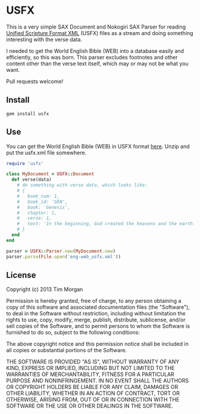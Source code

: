 # USFX

This is a very simple SAX Document and Nokogiri SAX Parser for reading [Unified Scripture Format XML](http://ebible.org/usfx/) (USFX) files as a stream and doing something interesting with the verse data.

I needed to get the World English Bible (WEB) into a database easily and efficiently, so this was born. This parser excludes footnotes and other content other than the verse text itself, which may or may not be what you want.

Pull requests welcome!

## Install

```
gem install usfx
```

## Use

You can get the World English Bible (WEB) in USFX format [here](http://ebible.org/web/). Unzip and put the usfx.xml file somewhere.

```ruby
require 'usfx'

class MyDocument < USFX::Document
  def verse(data)
    # do something with verse data, which looks like:
    # {
    #   book_num: 1,
    #   book_id: 'GEN',
    #   book: 'Genesis',
    #   chapter: 1,
    #   verse: 1,
    #   text: 'In the beginning, God created the heavens and the earth.'
    # }
  end
end

parser = USFX::Parser.new(MyDocument.new)
parser.parse(File.open('eng-web_usfx.xml'))
```

## License

Copyright (c) 2013 Tim Morgan

Permission is hereby granted, free of charge, to any person obtaining a copy of this software and associated documentation files (the "Software"), to deal in the Software without restriction, including without limitation the rights to use, copy, modify, merge, publish, distribute, sublicense, and/or sell copies of the Software, and to permit persons to whom the Software is furnished to do so, subject to the following conditions:

The above copyright notice and this permission notice shall be included in all copies or substantial portions of the Software.

THE SOFTWARE IS PROVIDED "AS IS", WITHOUT WARRANTY OF ANY KIND, EXPRESS OR IMPLIED, INCLUDING BUT NOT LIMITED TO THE WARRANTIES OF MERCHANTABILITY, FITNESS FOR A PARTICULAR PURPOSE AND NONINFRINGEMENT. IN NO EVENT SHALL THE AUTHORS OR COPYRIGHT HOLDERS BE LIABLE FOR ANY CLAIM, DAMAGES OR OTHER LIABILITY, WHETHER IN AN ACTION OF CONTRACT, TORT OR OTHERWISE, ARISING FROM, OUT OF OR IN CONNECTION WITH THE SOFTWARE OR THE USE OR OTHER DEALINGS IN THE SOFTWARE.
